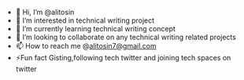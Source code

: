 - 👋 Hi, I’m @alitosin
- 👀 I’m interested in technical writing project
- 🌱 I’m currently learning technical writing concept
- 💞️ I’m looking to collaborate on any technical writing related projects
- 📫 How to reach me @alitosin7@gmail.com
- ⚡️Fun fact Gisting,following tech twitter and joining tech spaces on twitter

<!---
alitosin/alitosin is a ✨ special ✨ repository because its `README.md` (this file) appears on your GitHub profile.
You can click the Preview link to take a look at your changes.
--->
